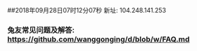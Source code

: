 ##2018年09月28日07时12分07秒 新址: 104.248.141.253
### 兔友常见问题及解答: https://github.com/wanggonging/d/blob/w/FAQ.md
